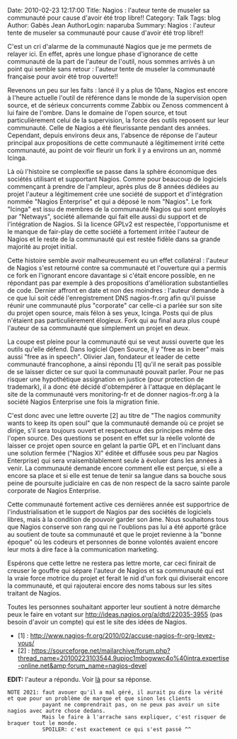 Date: 2010-02-23 12:17:00
Title: Nagios : l'auteur tente de museler sa communauté pour cause d'avoir été trop libre!!
Category: Talk
Tags: blog
Author: Gabès Jean
AuthorLogin: naparuba
Summary: Nagios : l'auteur tente de museler sa communauté pour cause d'avoir été trop libre!!

<!-- relu -->

C'est un cri d'alarme de la communauté Nagios que je me permets de relayer ici. En effet, après une longue phase d'ignorance de cette communauté de la part de l'auteur de l'outil, nous sommes arrivés à un point qui semble sans retour : l'auteur tente de museler la communauté française pour avoir été trop ouverte!!

Revenons un peu sur les faits : lancé il y a plus de 10ans, Nagios est encore à l'heure actuelle l'outil de référence dans le monde de la supervision open source, et de sérieux concurrents comme Zabbix ou Zenoss commencent à lui faire de l'ombre. Dans le domaine de l'open source, et tout particulièrement celui de la supervision, la force des outils reposent sur leur communauté. Celle de Nagios a été fleurissante pendant des années. Cependant, depuis environs deux ans, l'absence de réponse de l'auteur principal aux propositions de cette communauté a légitimement irrité cette communauté, au point de voir fleurir un fork il y a environs un an, nommé Icinga.

Là où l'histoire se complexifie se passe dans la sphère économique des sociétés utilisant et supportant Nagios. Comme pour beaucoup de logiciels commençant à prendre de l'ampleur, après plus de 8 années dédiées au projet l'auteur a légitimement crée une société de support et d'intégration nommée "Nagios Enterprise" et qui a déposé le nom "Nagios". Le fork "Icinga" est issu de membres de la communauté Nagios qui sont employés par "Netways", société allemande qui fait elle aussi du support et de l'intégration de Nagios. Si la licence GPLv2 est respectée, l'opportunisme et le manque de fair-play de cette société a fortement irritée l'auteur de Nagios et le reste de la communauté qui est restée fidèle dans sa grande majorité au projet initial.

Cette histoire semble avoir malheureusement eu un effet collatéral : l'auteur de Nagios s'est retourné contre sa communauté et l'ouverture qui a permis ce fork en l'ignorant encore davantage si c'était encore possible, en ne répondant pas par exemple à des propositions d'amélioration substantielles de code. Dernier affront en date et non des moindres : l'auteur demande à ce que lui soit cédé l'enregistrement DNS nagios-fr.org afin qu'il puisse réunir une communauté plus "corporate" car celle-ci a parlée sur son site du projet open source, mais félon à ses yeux, Icinga. Posts qui de plus n'étaient pas particulièrement élogieux. Fork qui au final aura plus coupé l'auteur de sa communauté que simplement un projet en deux.

La coupe est pleine pour la communauté qui se veut aussi ouverte que les outils qu'elle défend. Dans logiciel Open Source, il y "free as in beer" mais aussi "free as in speech". Olivier Jan, fondateur et leader de cette communauté francophone, a ainsi répondu [1] qu'il ne serait pas possible de se laisser dicter ce sur quoi la communauté pouvait parler. Pour ne pas risquer une hypothétique assignation en justice (pour protection de trademark), il a donc été décidé d'obtempérer à l'attaque en déplaçant le site de la communauté vers monitoring-fr et de donner nagios-fr.org à la société Nagios Enterprise une fois la migration finie.

C'est donc avec une lettre ouverte [2] au titre de "The nagios community wants to keep its open soul" que la communauté demande où ce projet se dirige, s'il sera toujours ouvert et respectueux des principes même des l'open source. Des questions se posent en effet sur la réelle volonté de laisser ce projet open source en gelant la partie GPL et en l'incluant dans une solution fermée ("Nagios XI" éditée et diffusée sous peu par Nagios Enterprise) qui sera vraisemblablement seule à évoluer dans les années à venir. La communauté demande encore comment elle est perçue, si elle a encore sa place et si elle est tenue de tenir sa langue dans sa bouche sous peine de poursuite judiciaire en cas de non respect de la sacro sainte parole corporate de Nagios Enterprise.

Cette communauté fortement active ces dernières année est supportrice de l'industrialisation et le support de Nagios par des sociétés de logiciels libres, mais à la condition de pouvoir garder son âme. Nous souhaitons tous que Nagios conserve son rang qui ne l'oublions pas lui a été apporté grâce au soutient de toute sa communauté et que le projet revienne à la "bonne époque" où les codeurs et personnes de bonne volontés avaient encore leur mots à dire face à la communication marketing.

Espérons que cette lettre ne restera pas lettre morte, car ceci finirait de creuser le gouffre qui sépare l'auteur de Nagios et sa communauté qui est la vraie force motrice du projet et ferait le nid d'un fork qui diviserait encore la communauté, et qui rajouterai encore des noms tabous sur les sites traitant de Nagios.

Toutes les personnes souhaitant apporter leur soutient à notre démarche peux le faire en votant sur <a href="http://ideas.nagios.org/a/dtd/22035-3955">http://ideas.nagios.org/a/dtd/22035-3955</a> (pas besoin d'avoir un compte) qui est le site des idées de Nagios.

 * [1] : <a href="http://www.nagios-fr.org/2010/02/accuse-nagios-fr-org-levez-vous/">http://www.nagios-fr.org/2010/02/accuse-nagios-fr-org-levez-vous/</a>
 * [2] : <a href="https://sourceforge.net/mailarchive/forum.php?thread_name=20100223103544.9upjoc1mbogwwc4o%40intra.expertise-online.net&amp;forum_name=nagios-devel">https://sourceforge.net/mailarchive/forum.php?thread_name=20100223103544.9upjoc1mbogwwc4o%40intra.expertise-online.net&amp;forum_name=nagios-devel</a>

**EDIT:** l'auteur a répondu. Voir <a href="/la-reponse-de-lauteur-de-nagios/">là</a> pour sa réponse.


    NOTE 2021: faut avouer qu'il a mal géré, il aurait pu dire la vérité et que pour un problème de marque et que sinon les clients
               payant ne comprendrait pas, on ne peux pas avoir un site nagios avec autre chose dedans.
               Mais le faire à l'arrache sans expliquer, c'est risquer de braquer tout le monde.
               SPOILER: c'est exactement ce qui s'est passé ^^